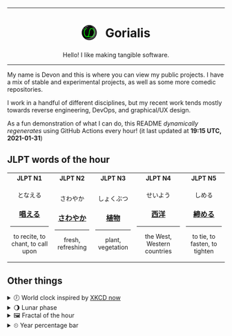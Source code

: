 ***

<h1 align="center">
<sub>
    <img src="readme/resources/avatar.png" height="36">
</sub>
&nbsp;
Gorialis
</h1>
<p align="center">
Hello! I like making tangible software.
</p>

***

My name is Devon and this is where you can view my public projects. I have a mix of stable and experimental projects, as well as some more comedic repositories.

I work in a handful of different disciplines, but my recent work tends mostly towards reverse engineering, DevOps, and graphical/UX design.

As a fun demonstration of what I can do, this README *dynamically regenerates* using GitHub Actions every hour! (it last updated at **19:15 UTC, 2021-01-31**)

<h2>JLPT words of the hour</h2>
<table>
    <tr>
        <th>JLPT N1</th>
        <th>JLPT N2</th>
        <th>JLPT N3</th>
        <th>JLPT N4</th>
        <th>JLPT N5</th>
    </tr>
    <tr>
        <td>
            <p align="center">となえる</p>
            <h3 align="center"><b><a href="https://jisho.org/search/%E5%94%B1%E3%81%88%E3%82%8B">唱える</a></b></h3>
            <hr>
            <p align="center">to recite,<wbr> to chant,<wbr> to call upon</p>
        </td>
        <td>
            <p align="center">さわやか</p>
            <h3 align="center"><b><a href="https://jisho.org/search/%E3%81%95%E3%82%8F%E3%82%84%E3%81%8B">さわやか</a></b></h3>
            <hr>
            <p align="center">fresh,<wbr> refreshing</p>
        </td>
        <td>
            <p align="center">しょくぶつ</p>
            <h3 align="center"><b><a href="https://jisho.org/search/%E6%A4%8D%E7%89%A9">植物</a></b></h3>
            <hr>
            <p align="center">plant,<wbr> vegetation</p>
        </td>
        <td>
            <p align="center">せいよう</p>
            <h3 align="center"><b><a href="https://jisho.org/search/%E8%A5%BF%E6%B4%8B">西洋</a></b></h3>
            <hr>
            <p align="center">the West,<wbr> Western countries</p>
        </td>
        <td>
            <p align="center">しめる</p>
            <h3 align="center"><b><a href="https://jisho.org/search/%E7%B7%A0%E3%82%81%E3%82%8B">締める</a></b></h3>
            <hr>
            <p align="center">to tie,<wbr> to fasten,<wbr> to tighten</p>
        </td>
    </tr>
</table>

<h2>Other things</h2>
<details>
<summary>🕖  World clock inspired by <a href="https://xkcd.com/now">XKCD now</a></summary>

> <img src="generated/now.png" width="512">

</details>
<details>
<summary>🌖 Lunar phase</summary>

The moon is approximately 65.01% through its phase (Waning Gibbous).

</details>
<details>
<summary>&#x1f5bc; Fractal of the hour</summary>

> <img src="generated/fractal.png" width="512">

</details>
<details>
<summary>&#x23f2; Year percentage bar</summary>
<pre><code>2021 [█▁▁▁▁▁▁▁▁▁▁▁▁▁▁▁▁▁▁▁] 8.44%</code></pre>
</details>
